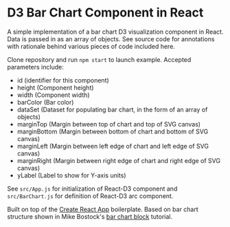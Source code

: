 # D3 Bar Chart Component in React

A simple implementation of a bar chart D3 visualization component in React. Data is passed in as an array of objects. See source code for annotations with rationale behind various pieces of code included here.

Clone repository and run `npm start` to launch example. Accepted parameters include:
- id (identifier for this component)
- height (Component height)
- width (Component width)
- barColor (Bar color)
- dataSet (Dataset for populating bar chart, in the form of an array of objects)
- marginTop (Margin between top of chart and top of SVG canvas)
- marginBottom (Margin between bottom of chart and bottom of SVG canvas)
- marginLeft (Margin between left edge of chart and left edge of SVG canvas)
- marginRight (Margin between right edge of chart and right edge of SVG canvas)
- yLabel (Label to show for Y-axis units)

See `src/App.js` for initialization of React-D3 component and `src/BarChart.js` for definition of React-D3 arc component.

Built on top of the [Create React App](https://github.com/facebookincubator/create-react-app) boilerplate. Based on bar chart structure shown in Mike Bostock's [bar chart block](https://bl.ocks.org/mbostock/3885304) tutorial.
